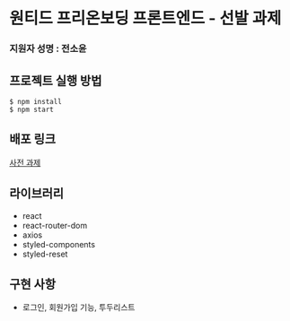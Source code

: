 # 원티드 프리온보딩 프론트엔드 - 선발 과제

### 지원자 성명 : 전소윤

## 프로젝트 실행 방법

```
$ npm install
$ npm start
```

## 배포 링크

[사전 과제]()

## 라이브러리

- react
- react-router-dom
- axios
- styled-components
- styled-reset

## 구현 사항

- 로그인, 회원가입 기능, 투두리스트
